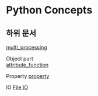 # Python Concepts

## 하위 문서

[multi_processing](concept/Multiprocessing/multiprocessing.md)

Object part   
[attribute_function](concept/Object/attribute_function.md)   

Property
[property](concept/Property/property.md)

IO
[File IO](concept/IO/File_IO.md)   